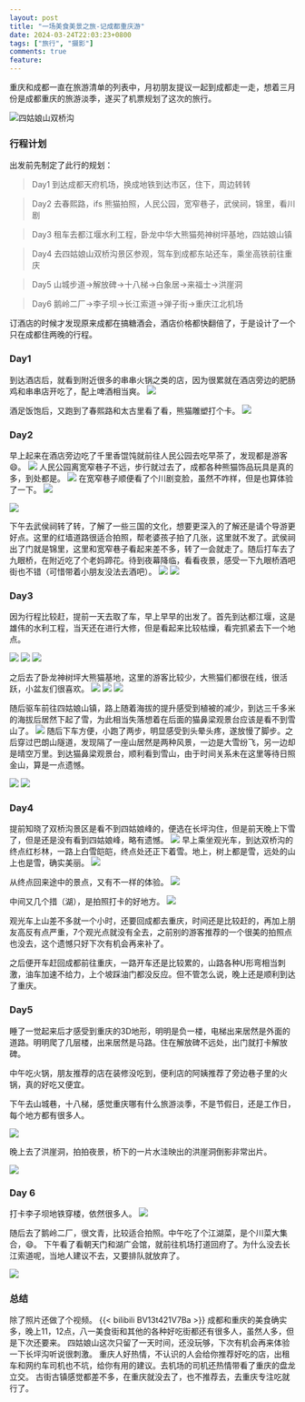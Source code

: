 ```yaml
---
layout: post
title: "一场美食美景之旅-记成都重庆游"
date: 2024-03-24T22:03:23+0800
tags: ["旅行", "摄影"]
comments: true
feature: 
---
```


重庆和成都一直在旅游清单的列表中，月初朋友提议一起到成都走一走，想着三月份是成都重庆的旅游淡季，遂买了机票规划了这次的旅行。

![四姑娘山双桥沟](https://img.isming.me/photo/20240319-16-39.jpg)
<!--more-->


### 行程计划
出发前先制定了此行的规划：

> Day1
到达成都天府机场，换成地铁到达市区，住下，周边转转

> Day2
去春熙路，ifs 熊猫拍照，人民公园，宽窄巷子，武侯祠，锦里，看川剧

> Day3
租车去都江堰水利工程，卧龙中华大熊猫苑神树坪基地，四姑娘山镇

> Day4 
去四姑娘山双桥沟景区参观，驾车到成都东站还车，乘坐高铁前往重庆

> Day5
山城步道->解放碑->十八梯->白象居->来福士->洪崖洞

> Day6
鹅岭二厂->李子坝->长江索道->弹子街->重庆江北机场

订酒店的时候才发现原来成都在搞糖酒会，酒店价格都快翻倍了，于是设计了一个只在成都住两晚的行程。

### Day1
到达酒店后，就看到附近很多的串串火锅之类的店，因为很累就在酒店旁边的肥肠鸡和串串店开吃了，配上啤酒相当爽。
![](https://img.isming.me/photo/IMG_20240316_185657.jpg)

酒足饭饱后，又跑到了春熙路和太古里看了看，熊猫雕塑打个卡。
![](https://img.isming.me/photo/20240316-16-5.jpg)

### Day2
早上起来在酒店旁边吃了千里香馄饨就前往人民公园去吃早茶了，发现都是游客😄。
![](https://img.isming.me/photo/20240317-16-22.jpg)
人民公园离宽窄巷子不远，步行就过去了，成都各种熊猫饰品玩具是真的多，到处都是。
![](https://img.isming.me/photo/20240317-16-46.jpg)
在宽窄巷子顺便看了个川剧变脸，虽然不咋样，但是也算体验了一下。
![](https://img.isming.me/photo/20240317-16-119.jpg)

![](https://img.isming.me/photo/20240317-16-190.jpg)

下午去武侯祠转了转，了解了一些三国的文化，想要更深入的了解还是请个导游更好点。这里的红墙道路很适合拍照，帮老婆孩子拍了几张，这里就不发了。武侯祠出了门就是锦里，这里和宽窄巷子看起来差不多，转了一会就走了。随后打车去了九眼桥，在附近吃了个老妈蹄花。待到夜幕降临，看看夜景，感受一下九眼桥酒吧街也不错（可惜带着小朋友没法去酒吧）。
![](https://img.isming.me/photo/20240317-16-517.jpg)
![](https://img.isming.me/photo/20240317-16-632.jpg)

### Day3
因为行程比较赶，提前一天去取了车，早上早早的出发了。首先到达都江堰，这是雄伟的水利工程，当天还在进行大修，但是看起来比较枯燥，看完抓紧去下一个地点。

![](https://img.isming.me/photo/20240318-16-4.jpg)
![](https://img.isming.me/photo/20240318-16-2.jpg)
![](https://img.isming.me/photo/IMG_20240318_100913.jpg)

之后去了卧龙神树坪大熊猫基地，这里的游客比较少，大熊猫们都很在线，很活跃，小盆友们很喜欢。
![](https://img.isming.me/photo/20240318-16-14.jpg)
![](https://img.isming.me/photo/20240318-16-19.jpg)
![](https://img.isming.me/photo/IMG_20240318_141136.jpg)

随后驱车前往四姑娘山镇，路上随着海拔的提升感受到植被的减少，到达三千多米的海拔后居然下起了雪，为此相当失落想着在后面的猫鼻梁观景台应该是看不到雪山了。
![](https://img.isming.me/photo/20240318-16-25.jpg)
随后下车方便，小跑了两步，明显感受到头晕头疼，遂放慢了脚步。之后穿过巴朗山隧道，发现隔了一座山居然是两种风景，一边是大雪纷飞，另一边却是晴空万里。到达猫鼻梁观景台，顺利看到雪山，由于时间关系未在这里等待日照金山，算是一点遗憾。

![](https://img.isming.me/photo/20240318-16-36.jpg)
![](https://img.isming.me/photo/20240318-16-34.jpg)

### Day4
提前知晓了双桥沟景区是看不到四姑娘峰的，便选在长坪沟住，但是前天晚上下雪了，但是还是没有看到四姑娘峰，略有遗憾。
![](https://img.isming.me/photo/20240319-16-6.jpg)
早上乘坐观光车，到达双桥沟的终点红杉林，一路上白雪皑皑，终点处还正下着雪。地上，树上都是雪，远处的山上也是雪，确实美丽。
![](https://img.isming.me/photo/20240319-16-19.jpg)

从终点回来途中的景点，又有不一样的体验。
![](https://img.isming.me/photo/IMG_20240319_112147.jpg)

中间又几个措（湖），是拍照打卡的好地方。
![](https://img.isming.me/photo/20240319-16-39.jpg)

观光车上山差不多就一个小时，还要回成都去重庆，时间还是比较赶的，再加上朋友高反有点严重，7个观光点就没有全去，之前别的游客推荐的一个很美的拍照点也没去，这个遗憾只好下次有机会再来补了。

之后便开车赶回成都前往重庆，一路开车还是比较累的，山路各种U形弯相当刺激，油车加速不给力，上个坡踩油门都没反应。但不管怎么说，晚上还是顺利到达了重庆。

### Day5
睡了一觉起来后才感受到重庆的3D地形，明明是负一楼，电梯出来居然是外面的道路。明明爬了几层楼，出来居然是马路。住在解放碑不远处，出门就打卡解放碑。

中午吃火锅，朋友推荐的店在装修没吃到，便利店的阿姨推荐了旁边巷子里的火锅，真的好吃又便宜。

下午去山城巷，十八梯，感觉重庆哪有什么旅游淡季，不是节假日，还是工作日，每个地方都有很多人。

![](https://img.isming.me/photo/IMG_20240320_190228.jpg)

晚上去了洪崖洞，拍拍夜景，桥下的一片水洼映出的洪崖洞倒影非常出片。

![](https://img.isming.me/photo/20240320-16-92.jpg)

### Day 6
打卡李子坝地铁穿楼，依然很多人。
![](https://img.isming.me/photo/IMG_20240321_111420.jpg)

随后去了鹅岭二厂，很文青，比较适合拍照。中午吃了个江湖菜，是个川菜大集合，😄。
下午看了看朝天门和湖广会馆，就前往机场打道回府了。为什么没去长江索道呢，当地人建议不去，又要排队就放弃了。

![](https://img.isming.me/photo/20240321-16-31.jpg)

### 总结
除了照片还做了个视频。
{{< bilibili BV13t421V7Ba >}}
成都和重庆的美食确实多，晚上11，12点，八一美食街和其他的各种好吃街都还有很多人，虽然人多，但是下次还要来。
四姑娘山这次只留了一天时间，还没玩够，下次有机会再来体验一下长坪沟听说很刺激。
重庆人好热情，不认识的人会给你推荐好吃的店，出租车和网约车司机也不坑，给你有用的建议。去机场的司机还热情带看了重庆的盘龙立交。
古街古镇感觉都差不多，在重庆就没去了，也不推荐去，去重庆专注吃就行了。
